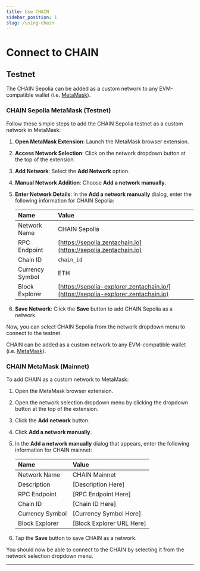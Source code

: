 ```yaml
---
title: Use CHAIN
sidebar_position: 1
slug: /using-chain
---
```


# Connect to CHAIN

<!-----

## Coinbase Wallet

The [Coinbase Wallet](https://chrome.google.com/webstore/detail/coinbase-wallet-extension/hnfanknocfeofbddgcijnmhnfnkdnaad?hl=en).

To use CHAIN with Coinbase Wallet:

1. Open the Coinbase Wallet browser extension and log in to your account.
2. Connect to an app using Coinbase Wallet.
3. Open the network selection menu by clicking the network icon in the upper right-hand corner.
4. Select **CHAIN**.

Your active network should now be switched to CHAIN.

----->

## Testnet

The CHAIN Sepolia can be added as a custom network to any EVM-compatible wallet (i.e. [MetaMask](https://chrome.google.com/webstore/detail/metamask/nkbihfbeogaeaoehlefnkodbefgpgknn)).

### CHAIN Sepolia MetaMask (Testnet)

Follow these simple steps to add the CHAIN Sepolia testnet as a custom network in MetaMask:

1. **Open MetaMask Extension**: Launch the MetaMask browser extension.
2. **Access Network Selection**: Click on the network dropdown button at the top of the extension.
3. **Add Network**: Select the **Add Network** option.
4. **Manual Network Addition**: Choose **Add a network manually**.
5. **Enter Network Details**: In the **Add a network manually** dialog, enter the following information for CHAIN Sepolia:

   | Name            | Value                                                                 |
   |:----------------|:----------------------------------------------------------------------|
   | Network Name    | CHAIN Sepolia                                                         |
   | RPC Endpoint    | [https://sepolia.zentachain.io](https://sepolia.zentachain.io)        |
   | Chain ID        | `chain_id`                                                       |
   | Currency Symbol | ETH                                                                   |
   | Block Explorer  | [https://sepolia-explorer.zentachain.io/](https://sepolia-explorer.zentachain.io) |

6. **Save Network**: Click the **Save** button to add CHAIN Sepolia as a network.

Now, you can select CHAIN Sepolia from the network dropdown menu to connect to the testnet.


CHAIN can be added as a custom network to any EVM-compatible wallet (i.e. [MetaMask](https://chrome.google.com/webstore/detail/metamask/nkbihfbeogaeaoehlefnkodbefgpgknn)).

### CHAIN MetaMask (Mainnet)

To add CHAIN as a custom network to MetaMask:

1. Open the MetaMask browser extension.
2. Open the network selection dropdown menu by clicking the dropdown button at the top of the extension.
3. Click the **Add network** button.
4. Click **Add a network manually**.
5. In the **Add a network manually** dialog that appears, enter the following information for CHAIN mainnet:

   | Name            | Value                                                |
   | :-------------- | :--------------------------------------------------- |
   | Network Name    | CHAIN Mainnet                                        |
   | Description     | [Description Here]                              |
   | RPC Endpoint    | [RPC Endpoint Here]                             |
   | Chain ID        | [Chain ID Here]                                 |
   | Currency Symbol | [Currency Symbol Here]                          |
   | Block Explorer  | [Block Explorer URL Here]                       |

6. Tap the **Save** button to save CHAIN as a network.

You should now be able to connect to the CHAIN by selecting it from the network selection dropdown menu.


---

